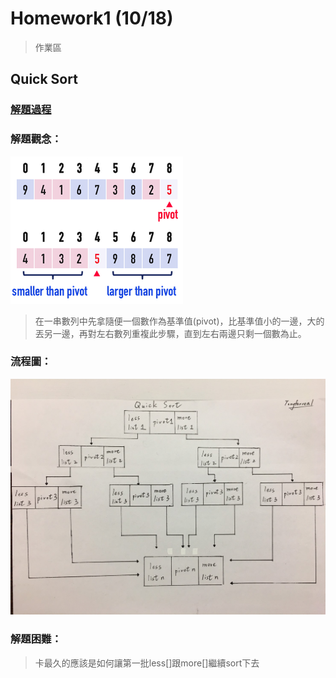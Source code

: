 # Homework1 (10/18)
> 作業區

## Quick Sort 
### [解題過程](https://nbviewer.jupyter.org/github/tonyforreal/Tony-learning-note/blob/master/Homework1/quicksort.ipynb)

### 解題觀念：
![](/HW1/image/quick.png)
> 在一串數列中先拿隨便一個數作為基準值(pivot)，比基準值小的一邊，大的丟另一邊，再對左右數列重複此步驟，直到左右兩邊只剩一個數為止。
### 流程圖：
![](/HW1/image/quicksort%20flowchart.jpg)
### 解題困難：
> 卡最久的應該是如何讓第一批less[]跟more[]繼續sort下去
